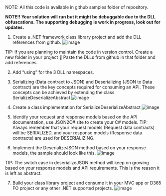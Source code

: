 NOTE: All this code is available in github samples folder of repository.

**NOTE!! Your solution will run but it might be debuggable due to the DLL obfuscations. The supporting debugging is work in progress, look out for updates.**

1.	Create a .NET framework class library project and add the DLL references from github.
![image](https://user-images.githubusercontent.com/63949792/162920056-429d8fd3-4f37-4714-9dad-43b9ddfe860d.png)

TIP: If you are planning to maintain the code in version control. Create a new folder in your project  Paste the DLLs from github in that folder and add references.

2.	Add “using” for the 3 DLL namespaces.
 
3.	Serializing (Data contract to JSON) and Deserializing (JSON to Data contract) are the key concepts required for consuming an API. These concepts can be achieved by extending the class 
SerializeDeserializeAbstract
 ![image](https://user-images.githubusercontent.com/63949792/162920082-e260f4c0-151e-4c83-a251-b279afa16a14.png)

4.	Create a class implementation for SerializeDeserializeAbstract
 ![image](https://user-images.githubusercontent.com/63949792/162920121-662e92ba-2562-459d-b56e-6fa0cfd13c02.png)

5.	Identify your request and response models based on the API documentation, use JSON2C# site to create your C# models.
TIP: Always remember that your request models (Request data contracts) will be SERIALIZED, and your response models (Response data contracts) are used for DESERIALIZING.

6.	Implement the DeserializeJSON method based on your response models, the sample should look like this.
 ![image](https://user-images.githubusercontent.com/63949792/162920163-af0d41c7-afe3-40c4-81c8-292cf970a642.png)

TIP: The switch case in deserializeJSON method will keep on growing based on your response models and API requirements. This is the reason it is left as abstract.

7.	Build your class library project and consume it in your MVC app or D365 FO project or any other .NET supported projects.
 ![image](https://user-images.githubusercontent.com/63949792/162920187-29f7a6df-264c-43a7-a87f-b210139aaa73.png)

